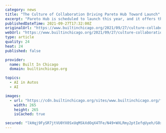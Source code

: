 ```yaml
---
category: news
title: "The Culture of Collaboration Driving Pareto Hub Toward Launch"
excerpt: "Pareto Hub is scheduled to launch this year, and it offers the whole ocean of data to its clients alongside tools that allow them to fish out infinite insights for themselves."
publishedDateTime: 2021-09-27T17:32:00Z
originalUrl: "https://www.builtinchicago.org/2021/09/27/culture-collaboration-driving-pareto-hub-toward-launch"
webUrl: "https://www.builtinchicago.org/2021/09/27/culture-collaboration-driving-pareto-hub-toward-launch"
type: article
quality: 24
heat: 24
published: false

provider:
  name: Built In Chicago
  domain: builtinchicago.org

topics:
  - AI in Autos
  - AI

images:
  - url: "https://cdn.builtinchicago.org/sites/www.builtinchicago.org/files/styles/employee_picture/public/2021-04/Profesh.jpeg"
    width: 265
    height: 265
    isCached: true

secured: "lkHqj9FySR7jtVU0YX0SxUqMSkXdOqX4TFe/N49+WXLRmy2ptIefqUyeh/G0xSaPy3eNfa46QYe0znBoVl/Unok6tNsBC7cTpwZqaLDeY7t6DdXThZAnzjW0kAGLDcN/4Rp5DeIlTzLN9EGMKUkc5HCBm74V/oZ7mXoQuUHFJ4YuOaqnLSysgG7Ux4ZOvmcVaEUp4VLFRuArUHRydrLVE5iT13khvWQS1gRpSCwGf3nhmLOxZjirnNQzkcf9mwxu/IBwyhQ0CfSQZ1vZybaDuJyHUC7BO71S7cbB/QEvaaCocc2kKgcvZNnlQAee6F1mre10M1AM8jzTOy0UKDrqiYcIyHfTrs/igXYZ3I2YxtI=;is9P5OI2xHZ/NKXP7WFm2Q=="
---
```


